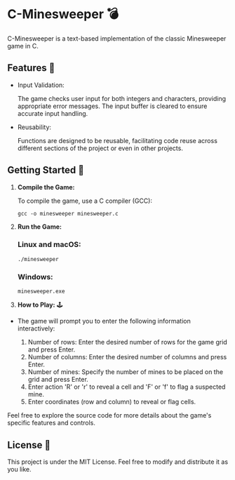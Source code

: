 # C-Minesweeper 💣
C-Minesweeper is a text-based implementation of the classic Minesweeper game in C.

## Features 🌟
- Input Validation:
  
   The game checks user input for both integers and characters, providing appropriate error messages.
   The input buffer is cleared to ensure accurate input handling.
  
- Reusability:
  
   Functions are designed to be reusable, facilitating code reuse across different sections of the project or even in other projects.

## Getting Started 🚀
1. **Compile the Game:**

   To compile the game, use a C compiler (GCC):

   ```shell
   gcc -o minesweeper minesweeper.c
   ```
2. **Run the Game:**
   ### Linux and macOS:
   ```shell
   ./minesweeper
   ```
    ### Windows:
   ```shell
   minesweeper.exe
   ```
4. **How to Play:** 🕹️
- The game will prompt you to enter the following information interactively:

   1. Number of rows: Enter the desired number of rows for the game grid and press Enter.
   2. Number of columns: Enter the desired number of columns and press Enter.
   3. Number of mines: Specify the number of mines to be placed on the grid and press Enter.
   4. Enter action 'R' or 'r' to reveal a cell and 'F' or 'f' to flag a suspected mine.
   5. Enter coordinates (row and column) to reveal or flag cells.
  
Feel free to explore the source code for more details about the game's specific features and controls.

## License 📄
This project is under the MIT License. Feel free to modify and distribute it as you like.
